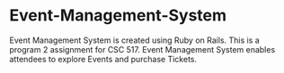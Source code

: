 # Event-Management-System
Event Management System is created using Ruby on Rails. This is a program 2 assignment for CSC 517. Event Management System enables attendees to explore Events and purchase Tickets.
